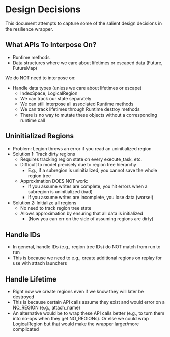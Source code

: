 # Design Decisions

This document attempts to capture some of the salient design decisions
in the resilience wrapper.

## What APIs To Interpose On?

 * Runtime methods
 * Data structures where we care about lifetimes or escaped data (Future, FutureMap)

We do NOT need to interpose on:

 * Handle data types (unless we care about lifetimes or escape)
   * IndexSpace, LogicalRegion
   * We can track our state separately
   * We can still interpose all associated Runtime methods
   * We can track lifetimes through Runtime destroy methods
   * There is no way to mutate these objects without a corresponding runtime call

## Uninitialized Regions

 * Problem: Legion throws an error if you read an uninitialized region
 * Solution 1: Track dirty regions
   * Requires tracking region state on every execute_task, etc.
   * Difficult to model precisely due to region tree hierarchy
     * E.g., if a subregion is uninitialized, you cannot save the whole region tree
   * Approximation DOES NOT work:
     * If you assume writes are complete, you hit errors when a subregion is uninitialized (bad)
     * If you assume writes are incomplete, you lose data (worse!)
 * Solution 2: Initialize all regions
   * No need to track region tree state
   * Allows approximation by ensuring that all data is initialized
     * (Now you can err on the side of assuming regions are dirty)

## Handle IDs

 * In general, handle IDs (e.g., region tree IDs) do NOT match from run to run
 * This is because we need to e.g., create additional regions on replay for use with attach launchers

## Handle Lifetime

 * Right now we create regions even if we know they will later be destroyed
 * This is because certain API calls assume they exist and would error on a NO_REGION (e.g., attach_name)
 * An alternative would be to wrap these API calls better (e.g., to turn them into no-ops when they get NO_REGIONs). Or else we could wrap LogicalRegion but that would make the wrapper larger/more complicated
